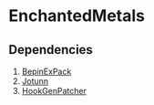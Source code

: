 # EnchantedMetals


## Dependencies

1. [BepinExPack](https://valheim.thunderstore.io/package/denikson/BepInExPack_Valheim/)
2. [Jotunn](https://www.nexusmods.com/valheim/mods/1138)
3. [HookGenPatcher](https://www.nexusmods.com/valheim/mods/505)